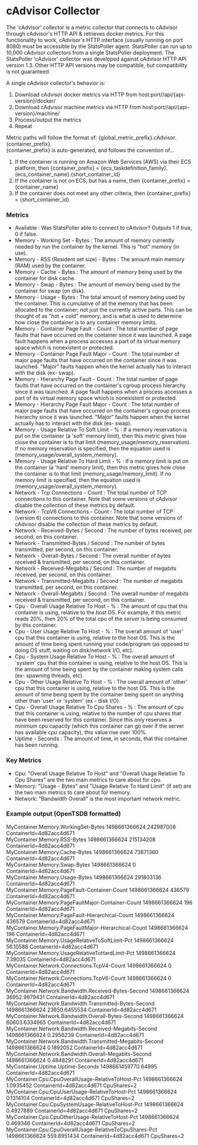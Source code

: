 # cAdvisor Collector

The 'cAdvisor' collector is a metric collector that connects to cAdvisor through cAdvisor's HTTP API & retrieves docker metrics. For this functionality to work, cAdvisor's HTTP interface (usually running on port 8080) must be accessible by the StatsPoller agent. StatsPoller can run up to 10,000 cAdvisor collectors from a single StatsPoller deployment. The StatsPoller 'cAdvisor' collector was developed against cAdvisor HTTP API version 1.3. Other HTTP API versions may be compatible, but compatibility is not guaranteed.

A single cAdvisor collector's behavior is:

1. Download cAdvisor docker metrics via HTTP from host:port//api/{api-version}/docker/  
1. Download cAdvisor machine metrics via HTTP from host:port//api/{api-version}/machine/  
1. Process/output the metrics  
1. Repeat  

Metric paths will follow the format of: {global_metric_prefix}.cAdvisor.{container_prefix}.<br>
{container_prefix} is auto-generated, and follows the convention of...<br>

1. If the container is running on Amazon Web Services (AWS) via their ECS platform, then {container_prefix} = {ecs_taskdefinition_family}.{ecs_container_name}.{short_container_id}
1. If the container is not on ECS, but has a name, then {container_prefix} = {container_name}
1. If the container does not meet any other criteria, then {container_prefix} = {short_container_id}

### Metrics

* Available : Was StatsPoller able to connect to cAdvisor? Outputs 1 if true, 0 if false.
* Memory - Working Set - Bytes : The amount of memory currently needed by run the container by the kernel. This is "hot" memory (in use).
* Memory - RSS (Resident set size) - Bytes : The amount main memory (RAM) used by the container.
* Memory - Cache - Bytes : The amount of memory being used by the container for disk cache.
* Memory - Swap - Bytes : The amount of memory being used by the container for swap (on disk).
* Memory - Usage - Bytes : The total amount of memory being used by the container. This is cumulative of all the memory that has been allocated to the container; not just the currently active parts. This can be thought of as "hot + cold" memory, and is what is used to determine how close the container is to any container memory limits.
* Memory - Container Page Fault - Count : The total number of page faults that have occurred on the container since it was launched. A page fault happens when a process accesses a part of its virtual memory space which is nonexistent or protected.
* Memory - Container Page Fault Major - Count : The total number of major page faults that have occurred on the container since it was launched. "Major" faults happen when the kernel actually has to interact with the disk (ex- swap).
* Memory - Hierarchy Page Fault - Count : The total number of page faults that have occurred on the container's cgroup process hierarchy since it was launched. A page fault happens when a process accesses a part of its virtual memory space which is nonexistent or protected.
* Memory - Hierarchy Page Fault Major - Count : The total number of major page faults that have occurred on the container's cgroup process hierarchy since it was launched. "Major" faults happen when the kernel actually has to interact with the disk (ex- swap).
* Memory - Usage Relative To Soft Limit - % : If a memory reservation is put on the container (a 'soft' memory limit), then this metric gives how close the container is to that limit (memory_usage/memory_reservation). If no memory reservation is specified, then the equation used is (memory_usage/overall_system_memory).
* Memory - Usage Relative To Hard Limit - % : If a memory limit is put on the container (a 'hard' memory limit), then this metric gives how close the container is to that limit (memory_usage/memory_limit). If no memory limit is specified, then the equation used is (memory_usage/overall_system_memory).
* Network - Tcp Connections - Count : The total number of TCP connections to this container. Note that some versions of cAdvisor disable the collection of these metrics by default.
* Network - TcpV6 Connections - Count : The total number of TCP (version 6) connections to this container. Note that some versions of cAdvisor disable the collection of these metrics by default.
* Network - Received-Bytes / Second : The number of bytes received, per second, on this container.
* Network - Transmitted-Bytes / Second : The number of bytes transmitted, per second, on this container.
* Network - Overall-Bytes / Second : The overall number of bytes received & transmitted, per second, on this container.
* Network - Received-Megabits / Second : The number of megabits received, per second, on this container.
* Network - Transmitted-Megabits / Second : The number of megabits transmitted, per second, on this container.
* Network - Overall-Megabits / Second : The overall number of megabits received & transmitted, per second, on this container.
* Cpu - Overall Usage Relative To Host - % : The amount of cpu that this container is using, relative to the host OS. For example, if this metric reads 20%, then 20% of the total cpu of the *server* is being consumed by this container.
* Cpu - User Usage Relative To Host - % : The overall amount of 'user' cpu that this container is using, relative to the host OS. This is the amount of time being spent running your code/program (as opposed to doing OS stuff, waiting on disk/network I/O, etc).
* Cpu - System Usage Relative To Host - % : The overall amount of 'system' cpu that this container is using, relative to the host OS. This is the amount of time being spent by the container making system calls (ex- spawning threads, etc).
* Cpu - Other Usage Relative To Host - % : The overall amount of 'other' cpu that this container is using, relative to the host OS. This is the amount of time being spent by the container being spent on anything other than 'user' or 'system' (ex - disk I/O).
* Cpu - Overall Usage Relative To Cpu Shares - % : The amount of cpu that this container is using, relative to the number of cpu shares that have been reserved for this container. Since this only reserves a *minimum* cpu capacity (which this container can go over if the server has available cpu capacity), this value rise over 100%.
* Uptime - Seconds : The amount of time, in seconds, that this container has been running.

### Key Metrics

* Cpu: "Overall Usage Relative To Host" and "Overall Usage Relative To Cpu Shares" are the two main metrics to care about for cpu.
* Memory: "Usage - Bytes" and "Usage Relative To Hard Limit" (if set) are the two main metrics to care about for memory.
* Network: "Bandwidth Overall" is the most important network metric.

### Example output (OpenTSDB formatted)
MyContainer.Memory.WorkingSet-Bytes 1498661366624 242987008 ContainerId=4d82acc4d671  
MyContainer.Memory.RSS-Bytes 1498661366624 215134208 ContainerId=4d82acc4d671  
MyContainer.Memory.Cache-Bytes 1498661366624 73871360 ContainerId=4d82acc4d671  
MyContainer.Memory.Swap-Bytes 1498661366624 0 ContainerId=4d82acc4d671  
MyContainer.Memory.Usage-Bytes 1498661366624 291803136 ContainerId=4d82acc4d671  
MyContainer.Memory.PageFault-Container-Count 1498661366624 436579 ContainerId=4d82acc4d671  
MyContainer.Memory.PageFaultMajor-Container-Count 1498661366624 196 ContainerId=4d82acc4d671  
MyContainer.Memory.PageFault-Hierarchical-Count 1498661366624 436579 ContainerId=4d82acc4d671  
MyContainer.Memory.PageFaultMajor-Hierarchical-Count 1498661366624 196 ContainerId=4d82acc4d671  
MyContainer.Memory.UsageRelativeToSoftLimit-Pct 1498661366624 56.10588 ContainerId=4d82acc4d671  
MyContainer.Memory.UsageRelativeToHardLimit-Pct 1498661366624 7.39035 ContainerId=4d82acc4d671  
MyContainer.Network.Connections.TcpV4-Count 1498661366624 0 ContainerId=4d82acc4d671  
MyContainer.Network.Connections.TcpV6-Count 1498661366624 0 ContainerId=4d82acc4d671  
MyContainer.Network.Bandwidth.Received-Bytes-Second 1498661366624 36952.9879431 ContainerId=4d82acc4d671  
MyContainer.Network.Bandwidth.Transmitted-Bytes-Second 1498661366624 23650.6455534 ContainerId=4d82acc4d671  
MyContainer.Network.Bandwidth.Overall-Bytes-Second 1498661366624 60603.6334965 ContainerId=4d82acc4d671  
MyContainer.Network.Bandwidth.Received-Megabits-Second 1498661366624 0.2956239 ContainerId=4d82acc4d671  
MyContainer.Network.Bandwidth.Transmitted-Megabits-Second 1498661366624 0.1892052 ContainerId=4d82acc4d671  
MyContainer.Network.Bandwidth.Overall-Megabits-Second 1498661366624 0.4848291 ContainerId=4d82acc4d671  
MyContainer.Uptime.Uptime-Seconds 1498661459770 64995 ContainerId=4d82acc4d671  
MyContainer.Cpu.CpuOverallUsage-RelativeToHost-Pct 1498661366624 1.0935452 ContainerId=4d82acc4d671 CpuShares=2  
MyContainer.Cpu.CpuUserUsage-RelativeToHost-Pct 1498661366624 0.1314104 ContainerId=4d82acc4d671 CpuShares=2  
MyContainer.Cpu.CpuSystemUsage-RelativeToHost-Pct 1498661366624 0.4927889 ContainerId=4d82acc4d671 CpuShares=2  
MyContainer.Cpu.CpuOtherUsage-RelativeToHost-Pct 1498661366624 0.469346 ContainerId=4d82acc4d671 CpuShares=2  
MyContainer.Cpu.CpuOverallUsage-RelativeToCpuShares-Pct 1498661366624 559.8951434 ContainerId=4d82acc4d671 CpuShares=2
